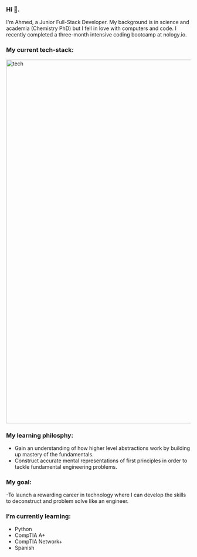 ### Hi 👋.  
I'm Ahmed, a Junior Full-Stack Developer. My background is in science and academia (Chemistry PhD) but I fell in love with computers and code. I recently completed a three-month intensive coding bootcamp at nology.io.

### My current tech-stack: 
<img width="989" alt="tech" src="https://user-images.githubusercontent.com/97477828/166692799-09dc3d1c-4dc0-42c9-b3df-888d18ed6d0b.png">

### My learning philosphy:
- Gain an understanding of how higher level abstractions work by building up mastery of the fundamentals. 
- Construct accurate mental representations of first principles in order to tackle fundamental engineering problems. 

### My goal: 
-To launch a rewarding career in technology where I can develop the skills to deconstruct and problem solve like an engineer.

### I’m currently learning:
- Python
- CompTIA A+
- CompTIA Network+
- Spanish
<!--
**ahmedhomar/ahmedhomar** is a ✨ _special_ ✨ repository because its `README.md` (this file) appears on your GitHub profile.

Here are some ideas to get you started:

- 🔭 I’m currently working on ...
- 🌱 I’m currently learning ...
- 👯 I’m looking to collaborate on ...
- 🤔 I’m looking for help with ...
- 💬 Ask me about ...
- 📫 How to reach me: ...
- 😄 Pronouns: ...
- ⚡ Fun fact: ...
-->
